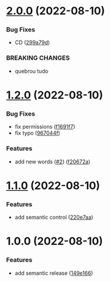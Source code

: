 # [2.0.0](https://github.com/eduardoborges/dolly/compare/1.2.0...2.0.0) (2022-08-10)


### Bug Fixes

* CD ([299a79d](https://github.com/eduardoborges/dolly/commit/299a79dfa77da09c0d81c2508412584bf5c51ac3))


### BREAKING CHANGES

* quebrou tudo

# [1.2.0](https://github.com/eduardoborges/dolly/compare/1.1.0...1.2.0) (2022-08-10)


### Bug Fixes

* fix permissions ([f1691f7](https://github.com/eduardoborges/dolly/commit/f1691f750632408ff059a27b9bad7c467e2b0d88))
* fix typo ([967044f](https://github.com/eduardoborges/dolly/commit/967044f5d3a61d3ea2dc522c3b8299a42778383d))


### Features

* add new words ([#2](https://github.com/eduardoborges/dolly/issues/2)) ([f20672a](https://github.com/eduardoborges/dolly/commit/f20672a8ef1c5a131bc7247f5cb1da1f8b9f782f))

# [1.1.0](https://github.com/eduardoborges/dolly/compare/1.0.0...1.1.0) (2022-08-10)


### Features

* add semantic control ([220e7aa](https://github.com/eduardoborges/dolly/commit/220e7aa5c91b10be8a5b9ae6d38efa66da0cdf2b))

# 1.0.0 (2022-08-10)


### Features

* add semantic release ([149e166](https://github.com/eduardoborges/dolly/commit/149e1660d68f777d2ec3ceacd37a46959178be0b))
